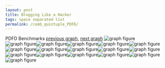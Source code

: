 ```yaml
---
layout: post
title: Blogging Like a Hacker
tags: space separated list
permalink: /comb_quintuple_PDFD/
---
```


PDFD Benchmarks
[previous graph](../comb_quintuple_O/), [next graph](../comb_quintuple_RB/)
![graph figure](./images/quintuple/PDFD/PDFD-AVL_box.png)![graph figure](./images/quintuple/PDFD/PDFD-A_box.png)![graph figure](./images/quintuple/PDFD/PDFD-CYPHERD_box.png)![graph figure](./images/quintuple/PDFD/PDFD-EGG_box.png)![graph figure](./images/quintuple/PDFD/PDFD-FACE_box.png)![graph figure](./images/quintuple/PDFD/PDFD-FLOYD_box.png)![graph figure](./images/quintuple/PDFD/PDFD-F_box.png)![graph figure](./images/quintuple/PDFD/PDFD-H_box.png)![graph figure](./images/quintuple/PDFD/PDFD-JSOND_box.png)![graph figure](./images/quintuple/PDFD/PDFD-K_box.png)![graph figure](./images/quintuple/PDFD/PDFD-O_box.png)![graph figure](./images/quintuple/PDFD/PDFD-PDFD_box.png)![graph figure](./images/quintuple/PDFD/PDFD-RB_box.png)![graph figure](./images/quintuple/PDFD/PDFD-ROD_box.png)![graph figure](./images/quintuple/PDFD/PDFD-SMATRIX_box.png)![graph figure](./images/quintuple/PDFD/PDFD-SORTD_box.png)![graph figure](./images/quintuple/PDFD/PDFD-ZB_box.png)